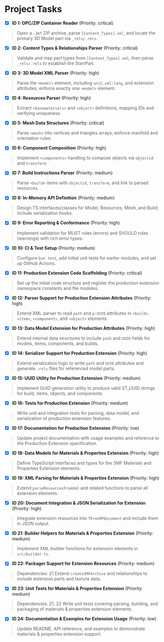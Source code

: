# Project Tasks

- [x] **ID 1: OPC/ZIP Container Reader** (Priority: critical)
> Open a `.3mf` ZIP archive, parse `[Content_Types].xml`, and locate the primary 3D Model part via `_rels/.rels`.

- [x] **ID 2: Content Types & Relationships Parser** (Priority: critical)
> Validate and map part types from `[Content_Types].xml`, then parse `_rels/.rels` to establish the StartPart.

- [x] **ID 3: 3D Model XML Parser** (Priority: high)
> Parse the `<model>` element, including `unit`, `xml:lang`, and extension attributes; enforce exactly one `<model>` element.

- [x] **ID 4: Resources Parser** (Priority: high)
> Extract `<basematerials>` and `<object>` definitions, mapping IDs and verifying uniqueness.

- [x] **ID 5: Mesh Data Structures** (Priority: critical)
> Parse `<mesh>` into vertices and triangles arrays; enforce manifold and orientation rules.

- [x] **ID 6: Component Composition** (Priority: high)
> Implement `<components>` handling to compose objects via `objectid` and `transform`.

- [x] **ID 7: Build Instructions Parser** (Priority: medium)
> Parse `<build>` items with `objectid`, `transform`, and link to parsed resources.

- [x] **ID 8: In-Memory API Definition** (Priority: medium)
> Design TS interfaces/classes for Model, Resources, Mesh, and Build; include serialization hooks.

- [x] **ID 9: Error Reporting & Conformance** (Priority: high)
> Implement validation for MUST rules (errors) and SHOULD rules (warnings) with rich error types.

- [x] **ID 10: CI & Test Setup** (Priority: medium)
> Configure `bun test`, add initial unit tests for earlier modules, and set up GitHub Actions.

- [x] **ID 11: Production Extension Code Scaffolding** (Priority: critical)
> Set up the initial code structure and register the production extension namespace constants and file modules.

- [x] **ID 12: Parser Support for Production Extension Attributes** (Priority: high)
> Extend XML parser to read `path` and `p:UUID` attributes in `<build>`, `<item>`, `<component>`, and `<object>` elements.

- [x] **ID 13: Data Model Extension for Production Attributes** (Priority: high)
> Extend internal data structures to include `path` and `UUID` fields for models, items, components, and builds.

- [x] **ID 14: Serializer Support for Production Extension** (Priority: high)
> Extend serialization logic to write `path` and `UUID` attributes and generate `.rels` files for referenced model parts.

- [x] **ID 15: UUID Utility for Production Extension** (Priority: medium)
> Implement GUID generation utility to produce valid ST_UUID strings for build, items, objects, and components.

- [x] **ID 16: Tests for Production Extension** (Priority: medium)
> Write unit and integration tests for parsing, data model, and serialization of production extension features.

- [x] **ID 17: Documentation for Production Extension** (Priority: low)
> Update project documentation with usage examples and reference to the Production Extension specification.

- [x] **ID 18: Data Models for Materials & Properties Extension** (Priority: high)
> Define TypeScript interfaces and types for the 3MF Materials and Properties Extension elements.

- [x] **ID 19: XML Parsing for Materials & Properties Extension** (Priority: high)
> Extend `parseResourcesFromXml` and related functions to parse all extension elements.

- [x] **ID 20: Document Integration & JSON Serialization for Extension** (Priority: high)
> Integrate extension resources into `ThreeMFDocument` and include them in JSON output.

- [x] **ID 21: Builder Helpers for Materials & Properties Extension** (Priority: medium)
> Implement XML builder functions for extension elements in `src/builder.ts`.

- [x] **ID 22: Packager Support for Extension Resources** (Priority: medium)
> Dependencies: 21
> Extend `create3MFArchive` and relationships to include extension parts and texture data.

- [x] **ID 23: Unit Tests for Materials & Properties Extension** (Priority: medium)
> Dependencies: 21, 22
> Write unit tests covering parsing, building, and packaging of materials & properties extension elements.

- [x] **ID 24: Documentation & Examples for Extension Usage** (Priority: low)
> Update README, API reference, and examples to demonstrate materials & properties extension support.